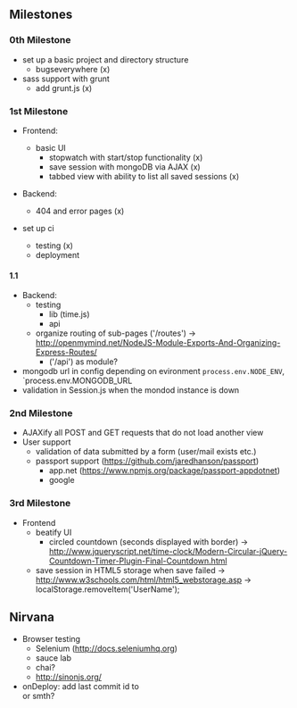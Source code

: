 ## Milestones
### 0th Milestone
- set up a basic project and directory structure
	- bugseverywhere (x)
- sass support with grunt
	- add grunt.js (x)

### 1st Milestone
- Frontend:
	- basic UI
		- stopwatch with start/stop functionality (x)
		- save session with mongoDB via AJAX (x)
		- tabbed view with ability to list all saved sessions (x)
- Backend:
	- 404 and error pages (x)

- set up ci
	- testing (x)
	- deployment
	
#### 1.1
- Backend:
	- testing
		- lib (time.js)
		- api
	- organize routing of sub-pages ('/routes') -> http://openmymind.net/NodeJS-Module-Exports-And-Organizing-Express-Routes/
		- ('/api') as module?
- mongodb url in config depending on evironment `process.env.NODE_ENV`, `process.env.MONGODB_URL
- validation in Session.js when the mondod instance is down

### 2nd Milestone
- AJAXify all POST and GET requests that do not load another view
- User support
	- validation of data submitted by a form (user/mail exists etc.)
	- passport support (https://github.com/jaredhanson/passport)
		- app.net (https://www.npmjs.org/package/passport-appdotnet)
		- google

### 3rd Milestone
- Frontend
	- beatify UI
		- circled countdown (seconds displayed with border)
			-> http://www.jqueryscript.net/time-clock/Modern-Circular-jQuery-Countdown-Timer-Plugin-Final-Countdown.html
	- save session in HTML5 storage when save failed
		-> http://www.w3schools.com/html/html5_webstorage.asp
		-> localStorage.removeItem('UserName');

## Nirvana
- Browser testing
	- Selenium (http://docs.seleniumhq.org)
	- sauce lab
	- chai?
	- http://sinonjs.org/
- onDeploy: add last commit id to <footer> or smth?